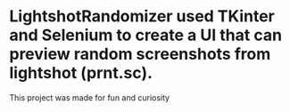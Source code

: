 # LightshotRandomizer used TKinter and Selenium to create a UI that can preview random screenshots from lightshot (prnt.sc).
This project was made for fun and curiosity
